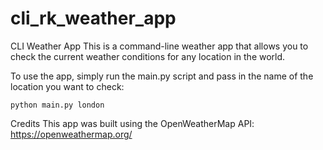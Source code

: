 # cli_rk_weather_app
CLI Weather App
This is a command-line weather app that allows you to check the current weather conditions for any location in the world.

To use the app, simply run the main.py script and pass in the name of the location you want to check:
```
python main.py london
```

Credits
This app was built using the OpenWeatherMap API: https://openweathermap.org/
